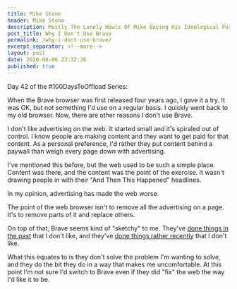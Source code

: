 ```yaml
---
title: Mike Stone
header: Mike Stone
description: Mostly The Lonely Howls Of Mike Baying His Ideological Purity At The Moon
post_title: Why I Don't Use Brave
permalink: /why-i-dont-use-brave/
excerpt_separator: <!--more-->
layout: post
date: 2020-06-06 23:32:36
published: true
---
```


Day 42 of the #100DaysToOffload Series:

When the Brave browser was first released four years ago, I gave it a try. It was OK, but not something I'd use on a regular basis. I quickly went back to my old browser. Now, there are other reasons I don't use Brave.

<!--more-->

I don't like advertising on the web. It started small and it's spiraled out of control. I know people are making content and they want to get paid for that content. As a personal preference, I'd rather they put content behind a paywall than weigh every page down with advertising.

I've mentioned this before, but the web used to be such a simple place. Content was there, and the content was the point of the exercise. It wasn't drawing people in with their "And Then This Happened" headlines. 

In my opinion, advertising has made the web worse. 

The point of the web browser isn't to remove all the advertising on a page. It's to remove parts of it and replace others. 

On top of that, Brave seems kind of "sketchy" to me. They've [done things in the past](https://davidgerard.co.uk/blockchain/2020/03/30/news-telegram-appeals-injunction-adaptive-capital-fails-the-story-of-the-petro/) that I don't like, and they've [done things rather recently](https://davidgerard.co.uk/blockchain/2020/06/06/the-brave-web-browser-is-hijacking-links-and-inserting-affiliate-codes/) that I don't like.

What this equates to is they don't solve the problem I'm wanting to solve, and they do the bit they do in a way that makes me uncomfortable. At this point I'm not sure I'd switch to Brave even if they did "fix" the web the way I'd like it to be.